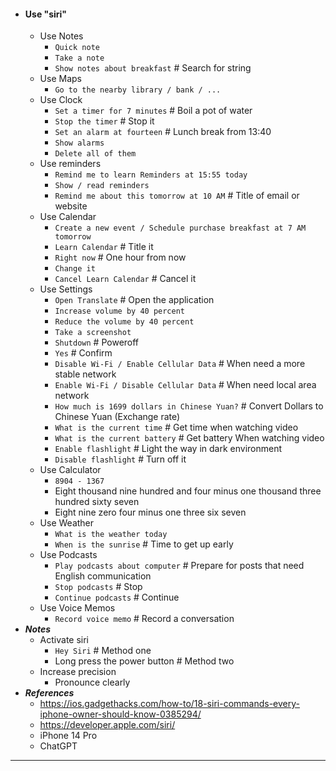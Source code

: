 - #### Use "siri"
    - Use Notes
        - `Quick note`
        - `Take a note`
        - `Show notes about breakfast` # Search for string
    - Use Maps
        - `Go to the nearby library / bank / ...`
    - Use Clock
        - `Set a timer for 7 minutes` # Boil a pot of water
        - `Stop the timer` # Stop it
        - `Set an alarm at fourteen` # Lunch break from 13:40
        - `Show alarms`
        - `Delete all of them`
    - Use reminders
        - `Remind me to learn Reminders at 15:55 today`
        - `Show / read reminders`
        - `Remind me about this tomorrow at 10 AM` # Title of email or website
    - Use Calendar
        - `Create a new event / Schedule purchase breakfast at 7 AM tomorrow`
        - `Learn Calendar` # Title it
        - `Right now` # One hour from now
        - `Change it`
        - `Cancel Learn Calendar` # Cancel it
    - Use Settings
        - `Open Translate` # Open the application
        - `Increase volume by 40 percent`
        - `Reduce the volume by 40 percent`
        - `Take a screenshot`
        - `Shutdown` # Poweroff
        - `Yes` # Confirm
        - `Disable Wi-Fi / Enable Cellular Data` # When need a more stable network
        - `Enable Wi-Fi / Disable Cellular Data` # When need local area network
        - `How much is 1699 dollars in Chinese Yuan?` # Convert Dollars to Chinese Yuan (Exchange rate)
        - `What is the current time` # Get time when watching video
        - `What is the current battery` # Get battery When watching video
        - `Enable flashlight` # Light the way in dark environment
        - `Disable flashlight` # Turn off it
    - Use Calculator
        - `8904 - 1367`
        - Eight thousand nine hundred and four minus one thousand three hundred sixty seven
        - Eight nine zero four minus one three six seven
    - Use Weather
        - `What is the weather today`
        - `When is the sunrise` # Time to get up early
    - Use Podcasts
        - `Play podcasts about computer` # Prepare for posts that need English communication
        - `Stop podcasts` # Stop
        - `Continue podcasts` # Continue
    - Use Voice Memos
        - `Record voice memo` # Record a conversation
- ***Notes***
    - Activate siri
        - `Hey Siri` # Method one
        - Long press the power button # Method two
    - Increase precision
        - Pronounce clearly
- ***References***
    - https://ios.gadgethacks.com/how-to/18-siri-commands-every-iphone-owner-should-know-0385294/
    - https://developer.apple.com/siri/
    - iPhone 14 Pro
    - ChatGPT
- ---
